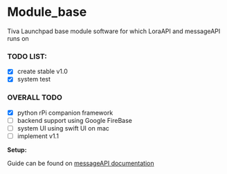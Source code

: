# Module_base
Tiva Launchpad base module software for which LoraAPI and messageAPI runs on

### TODO LIST:
- [x] create stable v1.0
- [x] system test

### OVERALL TODO
- [x] python rPi companion framework
- [ ] backend support using Google FireBase
- [ ] system UI using swift UI on mac
- [ ] implement v1.1

__Setup:__

Guide can be found on [messageAPI documentation](https://github.com/NateTHEgreatest33/messageAPI/blob/master/README.md)


